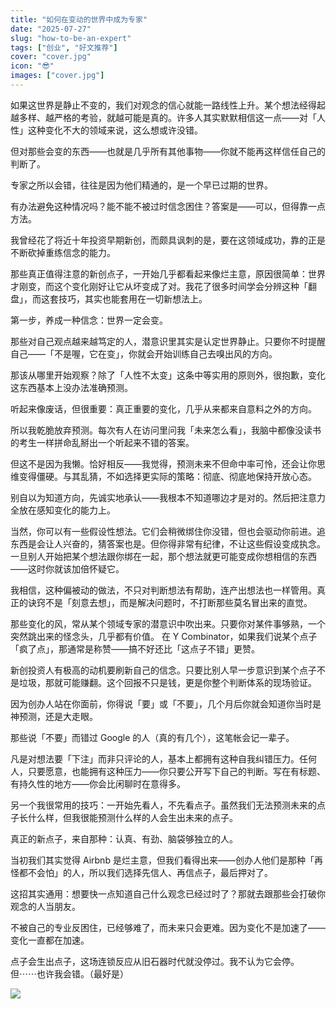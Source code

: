 ```yaml
---
title: "如何在变动的世界中成为专家"
date: "2025-07-27"
slug: "how-to-be-an-expert"
tags: ["创业", "好文推荐"]
cover: "cover.jpg"
icon: "😎"
images: ["cover.jpg"]
---
```

如果这世界是静止不变的，我们对观念的信心就能一路线性上升。某个想法经得起越多样、越严格的考验，就越可能是真的。许多人其实默默相信这一点——对「人性」这种变化不大的领域来说，这么想或许没错。



但对那些会变的东西——也就是几乎所有其他事物——你就不能再这样信任自己的判断了。



专家之所以会错，往往是因为他们精通的，是一个早已过期的世界。



有办法避免这种情况吗？能不能不被过时信念困住？答案是——可以，但得靠一点方法。



我曾经花了将近十年投资早期新创，而颇具讽刺的是，要在这领域成功，靠的正是不断砍掉重练信念的能力。



那些真正值得注意的新创点子，一开始几乎都看起来像烂主意，原因很简单：世界才刚变，而这个变化刚好让它从坏变成了对。我花了很多时间学会分辨这种「翻盘」，而这套技巧，其实也能套用在一切新想法上。



第一步，养成一种信念：世界一定会变。



那些对自己观点越来越笃定的人，潜意识里其实是认定世界静止。只要你不时提醒自己——「不是喔，它在变」，你就会开始训练自己去嗅出风的方向。



那该从哪里开始观察？除了「人性不太变」这条中等实用的原则外，很抱歉，变化这东西基本上没办法准确预测。



听起来像废话，但很重要：真正重要的变化，几乎从来都来自意料之外的方向。



所以我乾脆放弃预测。每次有人在访问里问我「未来怎么看」，我脑中都像没读书的考生一样拼命乱掰出一个听起来不错的答案。



但这不是因为我懒。恰好相反——我觉得，预测未来不但命中率可怜，还会让你思维变得僵硬。与其乱猜，不如选择更实际的策略：彻底、彻底地保持开放心态。



别自以为知道方向，先诚实地承认——我根本不知道哪边才是对的。然后把注意力全放在感知变化的能力上。



当然，你可以有一些假设性想法。它们会稍微绑住你没错，但也会驱动你前进。追东西是会让人兴奋的，猜答案也是。但你得非常有纪律，不让这些假设变成执念。
一旦别人开始把某个想法跟你绑在一起，那个想法就更可能变成你想相信的东西——这时你就该加倍怀疑它。



我相信，这种偏被动的做法，不只对判断想法有帮助，连产出想法也一样管用。真正的诀窍不是「刻意去想」，而是解决问题时，不打断那些莫名冒出来的直觉。



那些变化的风，常从某个领域专家的潜意识中吹出来。只要你对某件事够熟，一个突然跳出来的怪念头，几乎都有价值。
在 Y Combinator，如果我们说某个点子「疯了点」，那通常是称赞——搞不好还比「这点子不错」更赞。



新创投资人有极高的动机要刷新自己的信念。只要比别人早一步意识到某个点子不是垃圾，那就可能赚翻。这个回报不只是钱，更是你整个判断体系的现场验证。



因为创办人站在你面前，你得说「要」或「不要」，几个月后你就会知道你当时是神预测，还是大走眼。



那些说「不要」而错过 Google 的人（真的有几个），这笔帐会记一辈子。



凡是对想法要「下注」而非只评论的人，基本上都拥有这种自我纠错压力。任何人，只要愿意，也能拥有这种压力——你只要公开写下自己的判断。写在有标题、有持久性的地方——你会比闲聊时在意得多。



另一个我很常用的技巧：一开始先看人，不先看点子。虽然我们无法预测未来的点子长什么样，但我很能预测什么样的人会生出未来的点子。



真正的新点子，来自那种：认真、有劲、脑袋够独立的人。



当初我们其实觉得 Airbnb 是烂主意，但我们看得出来——创办人他们是那种「再怪都不会怕」的人，所以我们选择先信人、再信点子，最后押对了。



这招其实通用：想要快一点知道自己什么观念已经过时了？那就去跟那些会打破你观念的人当朋友。



不被自己的专业反困住，已经够难了，而未来只会更难。因为变化不是加速了——变化一直都在加速。



点子会生出点子，这场连锁反应从旧石器时代就没停过。我不认为它会停。
但⋯⋯也许我会错。（最好是）




![](https://prod-files-secure.s3.us-west-2.amazonaws.com/112d0858-5090-4d34-a606-b75eb8d65fd2/46476355-9cf3-4e99-9b7a-3531bc426380/1000202064.png?X-Amz-Algorithm=AWS4-HMAC-SHA256&X-Amz-Content-Sha256=UNSIGNED-PAYLOAD&X-Amz-Credential=ASIAZI2LB4667G5M4YMA%2F20250910%2Fus-west-2%2Fs3%2Faws4_request&X-Amz-Date=20250910T093143Z&X-Amz-Expires=3600&X-Amz-Security-Token=IQoJb3JpZ2luX2VjEIH%2F%2F%2F%2F%2F%2F%2F%2F%2F%2FwEaCXVzLXdlc3QtMiJHMEUCIBfU8GtXSpnkDdzUtOVl6K0RNqbHruTcpeMVpWHqSPVXAiEAiTmgVjsI5aBcgvSY9Mz7QvNHpZkae%2FBztkQ3j6p3CQIqiAQI6v%2F%2F%2F%2F%2F%2F%2F%2F%2F%2FARAAGgw2Mzc0MjMxODM4MDUiDInA7nxCrDsiLPAjWircA32NPGeL8fwhyVXdEm6Ag7Wdb8hJcTww6MhGMJXAKteS1cvoHQWDxhDy1mDMNh6x7oPvL9ibZ%2Fuh1bEFs2uDfgv4tDrFdDO9gQEDBTAkqPeYypGuA%2BqB0o3AQsZ8VlPj7okgmSb%2FNgwCZ%2Fpwn18V%2FTCbfOTMLkl5BIcp5A76DEzIYhDnLc8JP%2BEH4oIiQQwrVp%2BI%2FJBvDmMXbsygpX1uTVtZuTdO2as9MVkl2T7HsW%2B6U%2BPHInnfw3eFxM6BiW2G4d8zGbgT3qnmZ4KG8jmJ2ONFy2u3UofriuTnPPYvTGUIwaIh3dKhFIT6jMQ%2BbeLFcac9ec%2BHN7KdEQks%2BWM%2F3fGFggobaQqocw7pS6FSUR%2FU1ssjEvvQRT9%2FgSnmzjTDIHJvl%2F9mx1euJ8v%2BdgNbAbUTX9nfeBau0BkKGGmqsEK7G86y5ml41KekXr9Zuy3n48TRJ68yNFXzbZPGuJuDoW2wV3OKuRc%2B5KE7qgt43m2bMT26jIzoXwNx7WQKnvQlNUBTtAxoJKsxNWE%2BwahOlww3eyIvL1ILk4kSi%2ByU4P%2BS4IIohmfRt22PtXSLh%2BG1H5LFdHdAD%2FxUWJDwRmoGUJMVliSYbGDK1vt1my05%2F54uYi%2BcV3JFo9G4BbGsMK3uhMYGOqUBOdF9vRBaBCHe1VKrZSrywBTaRIyGtvIeGlU9AIZXS5Kzb0CnvmoClclEdKWXVAJiScskOq6t6yX0t9hFah5JaXS%2FMbJl%2Fm7N1jdiMXD3T%2FWR7V10ga%2FOOXpeyDyzzcXRZh4GYli5QbkBWfkWNU2uM%2BHluwqgNHYfKx%2FSmlbHYlAVpzc3t1npFn2CUpJsebDjV15T1ZdY7d0ELIdz5NVzwYuU9kBE&X-Amz-Signature=49a4add6bd4367164307d7d19ee3b5c2dadbc0978dd26a618e1ab69264c75d60&X-Amz-SignedHeaders=host&x-amz-checksum-mode=ENABLED&x-id=GetObject)

